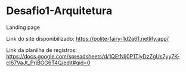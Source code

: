 # Desafio1-Arquitetura
 Landing page

Link do site disponibilizado:
https://polite-fairy-1d2a61.netlify.app/

Link da planilha de registros:
https://docs.google.com/spreadsheets/d/1QEtNIj0P1TiyDzZgUs7yy7K-cI67VaJt_PrjBGG6T4Q/edit#gid=0
